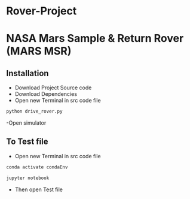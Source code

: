 # Rover-Project

# NASA Mars Sample & Return Rover (MARS MSR)

## Installation
- Download Project Source code 
- Download Dependencies 
- Open new Terminal in src code file

```python
python drive_rover.py
```
-Open simulator 


## To Test file
- Open new Terminal in src code file

```python
conda activate condaEnv
```
```python
jupyter notebook
```
- Then open Test file


